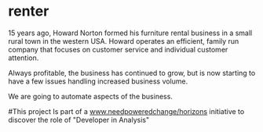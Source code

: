 # renter
15 years ago, Howard Norton formed his furniture rental business in a small rural town in the western
USA. Howard operates an efficient, family run company that focuses on customer service and
individual customer attention.

Always profitable, the business has continued to grow, but is now starting to have a few issues
handling increased business volume.

We are going to automate aspects of the business. 

#This project
Is part of a www.needpoweredchange/horizons initiative to discover the role of "Developer in Analysis"
